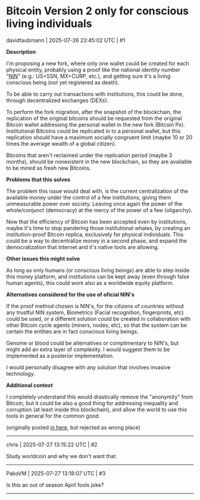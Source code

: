 # Bitcoin Version 2 only for conscious living individuals

davidtaubmann | 2025-07-26 23:45:02 UTC | #1

**Description**

I'm proposing a new fork, where only one wallet could be created for each physical entity, probably using a proof like the national identity number "[NIN](https://en.wikipedia.org/wiki/National_identification_number)" (e.g.: US+SSN, MX+CURP, etc.), and getting sure it's a living conscious being (not yet registered as death).

To be able to carry out transactions with institutions, this could be done, through decentralized exchanges (DEXs).

To perform the fork migration, after the snapshot of the blockchain, the replication of the original bitcoins should be requested from the original Bitcoin wallet addressing the personal wallet in the new fork (Bitcoin Px).
Institutional Bitcoins could be replicated in to a personal wallet, but this replication should have a maximum socially congruent limit (maybe 10 or 20 times the average wealth of a global citizen).

Bitcoins that aren't reclaimed under the replication period (maybe 3 months), should be nonexistent in the new blockchain, so they are available to be mined as fresh new Bitcoins.

**Problems that this solves**

The problem this issue would deal with, is the current centralization of the available money under the control of a few institutions, giving them unmeasurable power over society. Leaving once again the power of the whole/conjunct (democracy) at the mercy of the power of a few (oligarchy).

Now that the efficiency of Bitcoin has been accepted even by institutions, maybe it's time to stop pandering those institutional whales, by creating an institution-proof Bitcoin replica, exclusively for physical individuals. This could be a way to decentralize money in a second phase, and expand the democratization that internet and it's native tools are allowing.

**Other issues this might solve**

As long as only humans (or conscious living beings) are able to step inside this money platform, and institutions can be kept away (even through false human agents), this could work also as a worldwide equity platform.

**Alternatives considered for the use of oficial NIN's**

If the proof method chosen is NIN's, for the citizens of countries without any trustful NIN system, Biometrics (Facial recognition, fingerprints, etc) could be used, or a different solution could be created in collaboration with other Bitcoin cycle agents (miners, nodes, etc), so that the system can be certain the entities are in fact conscious living beings.

Genome or blood could be alternatives or complimentary to NIN's, but might add an extra layer of complexity. I would suggest them to be implemented as a posterior implementation.

I would personally disagree with any solution that involves invasive technology.

**Additional context**

I completely understand this would drastically remove the "anonymity" from Bitcoin, but it could be also a good thing for addressing inequality and corruption (at least inside this blockchain), and allow the world to use this tools in general for the common good.

(originally posted [in here](https://github.com/bitcoin/bitcoin/issues/32897?reload=1?reload=1), but rejected as wrong place)

-------------------------

chris | 2025-07-27 13:15:22 UTC | #2

Study worldcoin and why we don't want that.

-------------------------

PakoVM | 2025-07-27 13:18:07 UTC | #3

Is this an out of season April fools joke?

-------------------------

